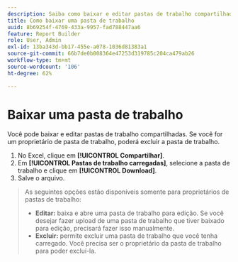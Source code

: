 ```yaml
---
description: Saiba como baixar e editar pastas de trabalho compartilhadas.
title: Como baixar uma pasta de trabalho
uuid: 8b69254f-4769-433a-9957-fad788447aa6
feature: Report Builder
role: User, Admin
exl-id: 13ba343d-bb17-455e-a078-1036d81383a1
source-git-commit: 66b7de0b008364e47253d319785c204ca479ab26
workflow-type: tm+mt
source-wordcount: '106'
ht-degree: 62%

---
```


# Baixar uma pasta de trabalho

Você pode baixar e editar pastas de trabalho compartilhadas. Se você for um proprietário de pasta de trabalho, poderá excluir a pasta de trabalho.

1. No Excel, clique em **[!UICONTROL Compartilhar]**.
1. Em **[!UICONTROL Pastas de trabalho carregadas]**, selecione a pasta de trabalho e clique em **[!UICONTROL Download]**.
1. Salve o arquivo.
>As seguintes opções estão disponíveis somente para proprietários de pastas de trabalho:
>
>* **Editar:** baixa e abre uma pasta de trabalho para edição. Se você desejar fazer upload de uma pasta de trabalho que tiver baixado para edição, precisará fazer isso manualmente.
>* **Excluir:** permite excluir uma pasta de trabalho que você tenha carregado. Você precisa ser o proprietário da pasta de trabalho para poder excluí-la.
>
